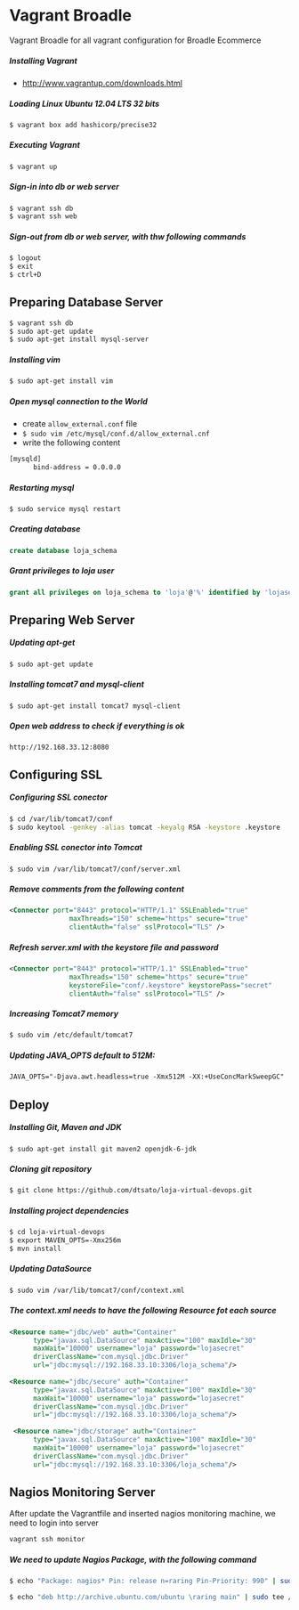 # Vagrant Broadle
Vagrant Broadle for all vagrant configuration for Broadle Ecommerce


##### Installing Vagrant
* http://www.vagrantup.com/downloads.html

##### Loading Linux Ubuntu 12.04 LTS 32 bits
```bash
$ vagrant box add hashicorp/precise32
```

##### Executing Vagrant
```bash
$ vagrant up
```

##### Sign-in into db or web server
```bash
$ vagrant ssh db
$ vagrant ssh web
``` 

##### Sign-out from db or web server, with thw following commands
```bash
$ logout
$ exit
$ ctrl+D
```

Preparing Database Server
----------------------------------------
```bash
$ vagrant ssh db
$ sudo apt-get update
$ sudo apt-get install mysql-server
```

##### Installing vim
```bash
$ sudo apt-get install vim
```

##### Open mysql connection to the World 
* create `allow_external.conf` file
* `$ sudo vim /etc/mysql/conf.d/allow_external.cnf`
* write the following content

```bash
[mysqld]
      bind-address = 0.0.0.0
```

##### Restarting mysql
```bash
$ sudo service mysql restart
```

##### Creating database
```sql
create database loja_schema
```

##### Grant privileges to loja user
```sql
grant all privileges on loja_schema to 'loja'@'%' identified by 'lojasecret';
```

Preparing Web Server
--------------------

##### Updating apt-get
```bash
$ sudo apt-get update
```

##### Installing tomcat7 and mysql-client
```bash
$ sudo apt-get install tomcat7 mysql-client
```

##### Open web address to check if everything is ok
```
http://192.168.33.12:8080
```

Configuring SSL
--------------------

##### Configuring SSL conector
```bash
$ cd /var/lib/tomcat7/conf
$ sudo keytool -genkey -alias tomcat -keyalg RSA -keystore .keystore
```

##### Enabling SSL conector into Tomcat
```bash
$ sudo vim /var/lib/tomcat7/conf/server.xml
```

##### Remove comments from the following content
```xml
<Connector port="8443" protocol="HTTP/1.1" SSLEnabled="true"
               maxThreads="150" scheme="https" secure="true"
               clientAuth="false" sslProtocol="TLS" />
```

##### Refresh server.xml with the keystore file and password
```xml
<Connector port="8443" protocol="HTTP/1.1" SSLEnabled="true"
               maxThreads="150" scheme="https" secure="true"
               keystoreFile="conf/.keystore" keystorePass="secret"
               clientAuth="false" sslProtocol="TLS" />
```

##### Increasing Tomcat7 memory
```bash
$ sudo vim /etc/default/tomcat7
```

##### Updating JAVA_OPTS default to 512M:
```xml
JAVA_OPTS="-Djava.awt.headless=true -Xmx512M -XX:+UseConcMarkSweepGC"
```

Deploy
------

##### Installing Git, Maven and JDK
```bash
$ sudo apt-get install git maven2 openjdk-6-jdk
```

##### Cloning git repository
```bash
$ git clone https://github.com/dtsato/loja-virtual-devops.git
```

##### Installing project dependencies
```bash
$ cd loja-virtual-devops
$ export MAVEN_OPTS=-Xmx256m
$ mvn install
```

##### Updating DataSource 
```bash
$ sudo vim /var/lib/tomcat7/conf/context.xml
```

##### The context.xml needs to have the following Resource fot each source

```xml
<Resource name="jdbc/web" auth="Container"
      type="javax.sql.DataSource" maxActive="100" maxIdle="30"
      maxWait="10000" username="loja" password="lojasecret"
      driverClassName="com.mysql.jdbc.Driver"
      url="jdbc:mysql://192.168.33.10:3306/loja_schema"/>
      
<Resource name="jdbc/secure" auth="Container"
      type="javax.sql.DataSource" maxActive="100" maxIdle="30"
      maxWait="10000" username="loja" password="lojasecret"
      driverClassName="com.mysql.jdbc.Driver"
      url="jdbc:mysql://192.168.33.10:3306/loja_schema"/>
      
 <Resource name="jdbc/storage" auth="Container"
      type="javax.sql.DataSource" maxActive="100" maxIdle="30"
      maxWait="10000" username="loja" password="lojasecret"
      driverClassName="com.mysql.jdbc.Driver"
      url="jdbc:mysql://192.168.33.10:3306/loja_schema"/>      
```

## Nagios Monitoring Server

After update the Vagrantfile and inserted nagios monitoring machine, we need to login into server

```bash
vagrant ssh monitor
```

##### We need to update Nagios Package, with the following command

```bash
$ echo "Package: nagios* Pin: release n=raring Pin-Priority: 990" | sudo tee /etc/apt/preferences.d/nagios

$ echo "deb http://archive.ubuntu.com/ubuntu \raring main" | sudo tee /etc/apt/sources.list.d/raring.list
```
